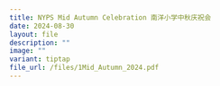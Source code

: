 ```yaml
---
title: NYPS Mid Autumn Celebration 南洋小学中秋庆祝会
date: 2024-08-30
layout: file
description: ""
image: ""
variant: tiptap
file_url: /files/1Mid_Autumn_2024.pdf
---
```

